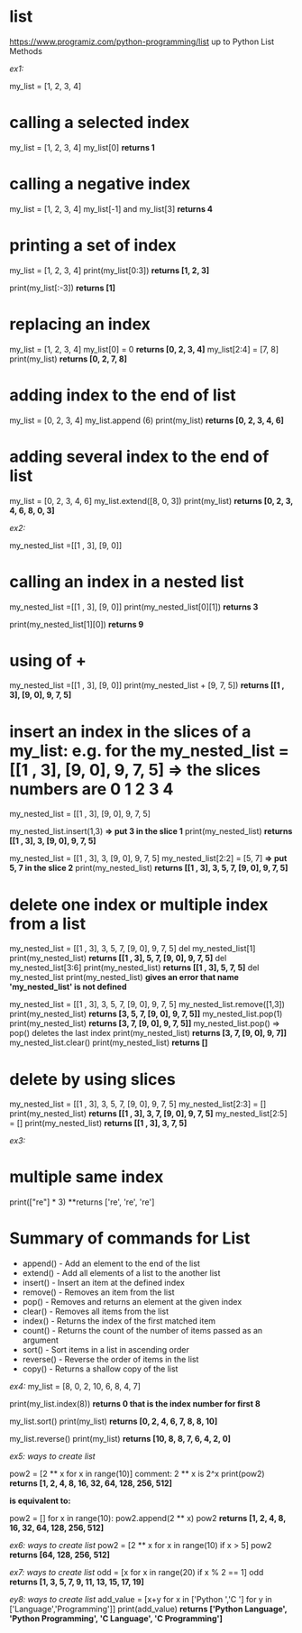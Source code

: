 # list

https://www.programiz.com/python-programming/list  up to Python List Methods

_ex1:_

my_list = [1, 2, 3, 4]

# calling a selected index
my_list = [1, 2, 3, 4]
my_list[0] **returns 1**

# calling a negative index
my_list = [1, 2, 3, 4]
my_list[-1] and my_list[3] **returns 4**

# printing a set of index
my_list = [1, 2, 3, 4]
print(my_list[0:3]) **returns [1, 2, 3]**

print(my_list[:-3]) **returns [1]**

# replacing an index
my_list = [1, 2, 3, 4]
my_list[0] = 0 **returns [0, 2, 3, 4]**
my_list[2:4] = [7, 8]
print(my_list) **returns [0, 2, 7, 8]**

# adding index to the end of list
my_list = [0, 2, 3, 4]
my_list.append (6)
print(my_list) **returns [0, 2, 3, 4, 6]**

# adding several index to the end of list
my_list = [0, 2, 3, 4, 6]
my_list.extend([8, 0, 3])
print(my_list) **returns [0, 2, 3, 4, 6, 8, 0, 3]**

_ex2:_

my_nested_list =[[1 , 3], [9, 0]]

# calling an index in a nested list
my_nested_list =[[1 , 3], [9, 0]]
print(my_nested_list[0][1]) **returns 3**

print(my_nested_list[1][0]) **returns 9**

# using of +
my_nested_list =[[1 , 3], [9, 0]]
print(my_nested_list + [9, 7, 5]) **returns [[1 , 3], [9, 0], 9, 7, 5]**

# insert an index in the slices of a my_list: e.g. for the my_nested_list = [[1 , 3], [9, 0], 9, 7, 5] => the slices numbers are 0 1 2 3 4
my_nested_list = [[1 , 3], [9, 0], 9, 7, 5]

my_nested_list.insert(1,3)   **=> put 3 in the slice 1**
print(my_nested_list) **returns [[1 , 3], 3, [9, 0], 9, 7, 5]**

my_nested_list = [[1 , 3], 3, [9, 0], 9, 7, 5]
my_nested_list[2:2] = [5, 7]  **=> put 5, 7 in the slice 2**
print(my_nested_list) **returns [[1 , 3], 3, 5, 7, [9, 0], 9, 7, 5]**

# delete one index or multiple index from a list
my_nested_list = [[1 , 3], 3, 5, 7, [9, 0], 9, 7, 5]
del my_nested_list[1]
print(my_nested_list) **returns [[1 , 3], 5, 7, [9, 0], 9, 7, 5]**
del my_nested_list[3:6]
print(my_nested_list) **returns [[1 , 3], 5, 7, 5]**
del my_nested_list
print(my_nested_list) **gives an error that name 'my_nested_list' is not defined**

my_nested_list = [[1 , 3], 3, 5, 7, [9, 0], 9, 7, 5]
my_nested_list.remove([1,3])
print(my_nested_list) **returns [3, 5, 7, [9, 0], 9, 7, 5]]**
my_nested_list.pop(1)
print(my_nested_list) **returns [3, 7, [9, 0], 9, 7, 5]]**
my_nested_list.pop() => pop() deletes the last index
print(my_nested_list) **returns [3, 7, [9, 0], 9, 7]]**
my_nested_list.clear()
print(my_nested_list) **returns []**

# delete by using slices
my_nested_list = [[1 , 3], 3, 5, 7, [9, 0], 9, 7, 5]
my_nested_list[2:3] = []
print(my_nested_list) **returns [[1 , 3], 3, 7, [9, 0], 9, 7, 5]**
my_nested_list[2:5] = []
print(my_nested_list) **returns [[1 , 3], 3, 7, 5]**

_ex3:_

# multiple same index
print(["re"] * 3) **returns ['re', 're', 're']

# Summary of commands for List

- append() - Add an element to the end of the list
- extend() - Add all elements of a list to the another list
- insert() - Insert an item at the defined index
- remove() - Removes an item from the list
- pop() - Removes and returns an element at the given index
- clear() - Removes all items from the list
- index() - Returns the index of the first matched item
- count() - Returns the count of the number of items passed as an argument
- sort() - Sort items in a list in ascending order
- reverse() - Reverse the order of items in the list
- copy() - Returns a shallow copy of the list

_ex4:_
my_list = [8, 0, 2, 10, 6, 8, 4, 7]

print(my_list.index(8)) **returns 0 that is the index number for first 8**

my_list.sort()
print(my_list) **returns [0, 2, 4, 6, 7, 8, 8, 10]**

my_list.reverse()
print(my_list) **returns [10, 8, 8, 7, 6, 4, 2, 0]**

_ex5: ways to create list_

pow2 = [2 ** x for x in range(10)] comment: 2 ** x is 2^x
print(pow2)  **returns [1, 2, 4, 8, 16, 32, 64, 128, 256, 512]**

**is equivalent to:**

pow2 = []
for x in range(10):
   pow2.append(2 ** x)
pow2 **returns [1, 2, 4, 8, 16, 32, 64, 128, 256, 512]**

_ex6: ways to create list_
pow2 = [2 ** x for x in range(10) if x > 5]
pow2 **returns [64, 128, 256, 512]**

_ex7: ways to create list_
odd = [x for x in range(20) if x % 2 == 1]
odd **returns [1, 3, 5, 7, 9, 11, 13, 15, 17, 19]**

_ey8: ways to create list_
add_value = [x+y for x in ['Python ','C '] for y in ['Language','Programming']]
print(add_value) **returns ['Python Language', 'Python Programming', 'C Language', 'C Programming']**
